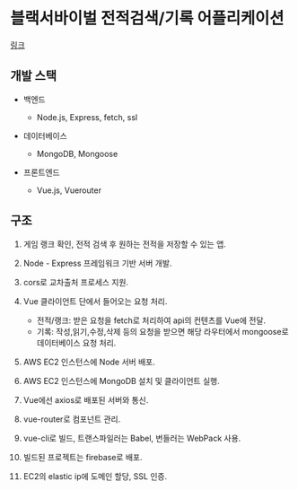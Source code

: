 # 블랙서바이벌 전적검색/기록 어플리케이션
[링크](https://eeong-blacksurvival.web.app)
## 개발 스택

- 백엔드	
	- Node.js, Express, fetch, ssl

- 데이터베이스
	- MongoDB, Mongoose

- 프론트엔드	
	- Vue.js, Vuerouter


## 구조

 1. 게임 랭크 확인, 전적 검색 후 원하는 전적을 저장할 수 있는 앱.

 2. Node - Express 프레임워크 기반 서버 개발.

 3. cors로 교차출처 프로세스 지원.

 4. Vue 클라이언트 단에서 들어오는 요청 처리.	
	- 전적/랭크: 받은 요청을 fetch로 처리하여 api의 컨텐츠를 Vue에 전달.
	- 기록: 작성,읽기,수정,삭제 등의 요청을 받으면 해당 라우터에서 mongoose로 데이터베이스 요청 처리.

 5. AWS EC2 인스턴스에 Node 서버 배포.

 6. AWS EC2 인스턴스에 MongoDB 설치 및 클라이언트 실행.

 7. Vue에선 axios로 배포된 서버와 통신.

 8. vue-router로 컴포넌트 관리.

 9. vue-cli로 빌드, 트랜스파일러는 Babel, 번들러는 WebPack 사용.

 10. 빌드된 프로젝트는 firebase로 배포.

 11. EC2의 elastic ip에 도메인 할당, SSL 인증.